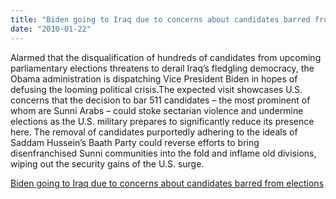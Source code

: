 ```yaml
---
title: "Biden going to Iraq due to concerns about candidates barred from elections"
date: "2010-01-22"
---
```


Alarmed that the disqualification of hundreds of candidates from upcoming parliamentary elections threatens to derail Iraq’s fledgling democracy, the Obama administration is dispatching Vice President Biden in hopes of defusing the looming political crisis.The expected visit showcases U.S. concerns that the decision to bar 511 candidates – the most prominent of whom are Sunni Arabs – could stoke sectarian violence and undermine elections as the U.S. military prepares to significantly reduce its presence here. The removal of candidates purportedly adhering to the ideals of Saddam Hussein’s Baath Party could reverse efforts to bring disenfranchised Sunni communities into the fold and inflame old divisions, wiping out the security gains of the U.S. surge.  

  
[Biden going to Iraq due to concerns about candidates barred from elections](http://www.washingtonpost.com/wp-dyn/content/article/2010/01/21/AR2010012104269.html)
